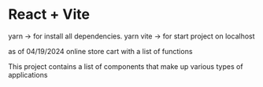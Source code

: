 # React + Vite

yarn -> for install all dependencies.
yarn vite -> for start project on localhost

as of 04/19/2024 online store cart with a list of functions

This project contains a list of components that make up various types of applications
